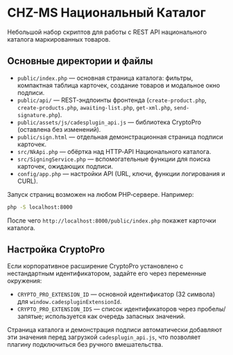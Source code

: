 # CHZ-MS Национальный Каталог

Небольшой набор скриптов для работы с REST API национального каталога маркированных товаров.

## Основные директории и файлы

- `public/index.php` — основная страница каталога: фильтры, компактная таблица карточек, создание товаров и модальное окно подписи.
- `public/api/` — REST‑эндпоинты фронтенда (`create-product.php`, `create-products.php`, `awaiting-list.php`, `get-xml.php`, `send-signature.php`).
- `public/assets/js/cadesplugin_api.js` — библиотека CryptoPro (оставлена без изменений).
- `public/sign.html` — отдельная демонстрационная страница подписи карточек.
- `src/NkApi.php` — обёртка над HTTP‑API Национального каталога.
- `src/SigningService.php` — вспомогательные функции для поиска карточек, ожидающих подписи.
- `config/app.php` — настройки API (URL, ключи, функции логирования и CURL).

Запуск страниц возможен на любом PHP‑сервере. Например:

```bash
php -S localhost:8000
```

После чего `http://localhost:8000/public/index.php` покажет карточки каталога.

## Настройка CryptoPro

Если корпоративное расширение CryptoPro установлено с нестандартным идентификатором, задайте его через переменные окружения:

- `CRYPTO_PRO_EXTENSION_ID` — основной идентификатор (32 символа) для `window.cadespluginExtensionId`.
- `CRYPTO_PRO_EXTENSION_IDS` — список идентификаторов через пробелы/запятые; используется как очередь запасных значений.

Страница каталога и демонстрация подписи автоматически добавляют эти значения перед загрузкой `cadesplugin_api.js`, что позволяет плагину подключиться без ручного вмешательства.
